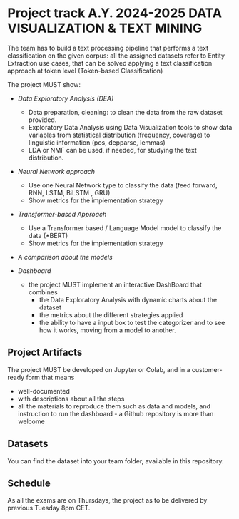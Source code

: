 # Project track A.Y. 2024-2025 DATA VISUALIZATION & TEXT MINING

The team has to build a text processing pipeline that performs a text classification on the given corpus: all the assigned datasets refer to Entity Extraction use cases, that can be solved applying a text classification approach at token level (Token-based Classification)

The project MUST show:
*	_Data Exploratory Analysis (DEA)_
    * Data preparation, cleaning: to clean the data from the raw dataset provided.
    * Exploratory Data Analysis using Data Visualization tools to show data variables from statistical distribution (frequency, coverage) to linguistic information (pos, depparse, lemmas)
    * LDA or NMF can be used, if needed, for studying the text distribution.

* _Neural Network approach_ 
  * Use one Neural Network type to classify the data (feed forward, RNN, LSTM, BiLSTM , GRU)
  * Show metrics for the implementation strategy 

* _Transformer-based Approach_
  * Use a Transformer based / Language Model model to classify the data (*BERT)
  * Show metrics for the implementation strategy 

* _A comparison about the models_

* _Dashboard_ 
  * the project MUST implement an interactive DashBoard that combines
    * the Data Exploratory Analysis with dynamic charts about the dataset
    * the metrics about the different strategies applied
    * the ability to have a input box to test the categorizer and to see how it works, moving from a model to another. 


## Project Artifacts
The project MUST be developed on Jupyter or Colab, and in a customer-ready form that means
* well-documented
* with descriptions about all the steps 
* all the materials to reproduce them such as data and models, and instruction to run the dashboard - a Github repository is more than welcome


## Datasets
You can find the dataset into your team folder, available in this repository.

## Schedule
As all the exams are on Thursdays, the project as to be delivered by previous Tuesday 8pm CET.
